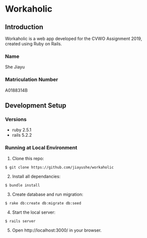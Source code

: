 # Workaholic

## Introduction

Workaholic is a web app developed for the CVWO Assignment 2019, created using Ruby on Rails.

### Name

She Jiayu

### Matriculation Number

A0188314B

## Development Setup

### Versions

* ruby 2.5.1
* rails 5.2.2

### Running at Local Environment

1. Clone this repo:
```
$ git clone https://github.com/jiayushe/workaholic
```
2. Install all dependancies:
```
$ bundle install
```
3. Create database and run migration:
```
$ rake db:create db:migrate db:seed
```
4. Start the local server:
```
$ rails server
```
5. Open http://localhost:3000/ in your browser.


